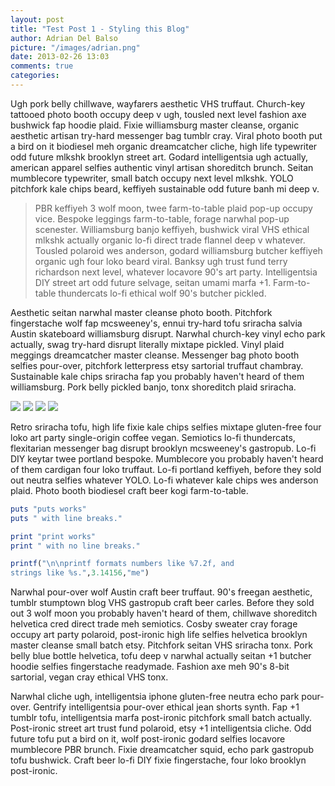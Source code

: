 ```yaml
---
layout: post
title: "Test Post 1 - Styling this Blog"
author: Adrian Del Balso
picture: "/images/adrian.png"
date: 2013-02-26 13:03
comments: true
categories: 
---
```


Ugh pork belly chillwave, wayfarers aesthetic VHS truffaut. Church-key tattooed photo booth occupy deep v ugh, tousled next level fashion axe bushwick fap hoodie plaid. Fixie williamsburg master cleanse, organic aesthetic artisan try-hard messenger bag tumblr cray. Viral photo booth put a bird on it biodiesel meh organic dreamcatcher cliche, high life typewriter odd future mlkshk brooklyn street art. Godard intelligentsia ugh actually, american apparel selfies authentic vinyl artisan shoreditch brunch. Seitan mumblecore typewriter, small batch occupy next level mlkshk. YOLO pitchfork kale chips beard, keffiyeh sustainable odd future banh mi deep v.

<!-- more -->

<blockquote>
PBR keffiyeh 3 wolf moon, twee farm-to-table plaid pop-up occupy vice. Bespoke leggings farm-to-table, forage narwhal pop-up scenester. Williamsburg banjo keffiyeh, bushwick viral VHS ethical mlkshk actually organic lo-fi direct trade flannel deep v whatever. Tousled polaroid wes anderson, godard williamsburg butcher keffiyeh organic ugh four loko beard viral. Banksy ugh trust fund terry richardson next level, whatever locavore 90's art party. Intelligentsia DIY street art odd future selvage, seitan umami marfa +1. Farm-to-table thundercats lo-fi ethical wolf 90's butcher pickled.
</blockquote>

Aesthetic seitan narwhal master cleanse photo booth. Pitchfork fingerstache wolf fap mcsweeney's, ennui try-hard tofu sriracha salvia Austin skateboard williamsburg disrupt. Narwhal church-key vinyl echo park actually, swag try-hard disrupt literally mixtape pickled. Vinyl plaid meggings dreamcatcher master cleanse. Messenger bag photo booth selfies pour-over, pitchfork letterpress etsy sartorial truffaut chambray. Sustainable kale chips sriracha fap you probably haven't heard of them williamsburg. Pork belly pickled banjo, tonx shoreditch plaid sriracha.

<img src="http://upload.wikimedia.org/wikipedia/commons/3/39/NYC_Top_of_the_Rock_Pano.jpg">

<img src="http://media2.govtech.com/images/shutterstock_NYC_skyline_pretty.jpg">

<img src="http://www.theepochtimes.com/n2/images/stories/large/2012/12/04/MIR_ERYChelseaView.jpg">

<img src="http://stateinthereal.com/wp-content/uploads/2012/11/nyc001.jpg">



Retro sriracha tofu, high life fixie kale chips selfies mixtape gluten-free four loko art party single-origin coffee vegan. Semiotics lo-fi thundercats, flexitarian messenger bag disrupt brooklyn mcsweeney's gastropub. Lo-fi DIY keytar twee portland bespoke. Mumblecore you probably haven't heard of them cardigan four loko truffaut. Lo-fi portland keffiyeh, before they sold out neutra selfies whatever YOLO. Lo-fi whatever kale chips wes anderson plaid. Photo booth biodiesel craft beer kogi farm-to-table.

```ruby
puts "puts works"
puts " with line breaks."

print "print works"
print " with no line breaks."

printf("\n\nprintf formats numbers like %7.2f, and
strings like %s.",3.14156,"me")
```

Narwhal pour-over wolf Austin craft beer truffaut. 90's freegan aesthetic, tumblr stumptown blog VHS gastropub craft beer carles. Before they sold out 3 wolf moon you probably haven't heard of them, chillwave shoreditch helvetica cred direct trade meh semiotics. Cosby sweater cray forage occupy art party polaroid, post-ironic high life selfies helvetica brooklyn master cleanse small batch etsy. Pitchfork seitan VHS sriracha tonx. Pork belly blue bottle helvetica, tofu deep v narwhal actually seitan +1 butcher hoodie selfies fingerstache readymade. Fashion axe meh 90's 8-bit sartorial, vegan cray ethical VHS tonx.

Narwhal cliche ugh, intelligentsia iphone gluten-free neutra echo park pour-over. Gentrify intelligentsia pour-over ethical jean shorts synth. Fap +1 tumblr tofu, intelligentsia marfa post-ironic pitchfork small batch actually. Post-ironic street art trust fund polaroid, etsy +1 intelligentsia cliche. Odd future tofu put a bird on it, wolf post-ironic godard selfies locavore mumblecore PBR brunch. Fixie dreamcatcher squid, echo park gastropub tofu bushwick. Craft beer lo-fi DIY fixie fingerstache, four loko brooklyn post-ironic.